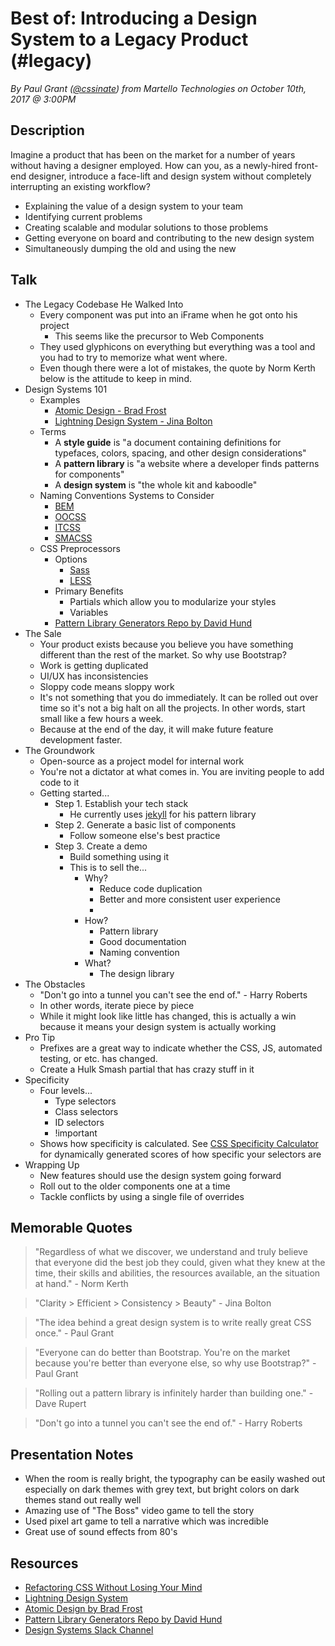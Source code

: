 # Best of: Introducing a Design System to a Legacy Product (#legacy)
*By Paul Grant ([@cssinate](https://twitter.com/cssinate)) from Martello Technologies on October 10th, 2017 @ 3:00PM*

## Description

Imagine a product that has been on the market for a number of years without having a designer employed. How can you, as a newly-hired front-end designer, introduce a face-lift and design system without completely interrupting an existing workflow?

- Explaining the value of a design system to your team
- Identifying current problems
- Creating scalable and modular solutions to those problems
- Getting everyone on board and contributing to the new design system
- Simultaneously dumping the old and using the new

## Talk

- The Legacy Codebase He Walked Into
    - Every component was put into an iFrame when he got onto his project
        - This seems like the precursor to Web Components 
    - They used glyphicons on everything but everything was a tool and you had to try to memorize what went where.
    - Even though there were a lot of mistakes, the quote by Norm Kerth below is the attitude to keep in mind.
- Design Systems 101
    - Examples
        - [Atomic Design - Brad Frost](http://bradfrost.com/blog/post/atomic-web-design/)
        - [Lightning Design System - Jina Bolton](https://www.lightningdesignsystem.com/)
    - Terms
        - A **style guide** is "a document containing definitions for typefaces, colors, spacing, and other design considerations"
        - A **pattern library** is "a website where a developer finds patterns for components"
        - A **design system** is "the whole kit and kaboodle"
    - Naming Conventions Systems to Consider
        - [BEM](http://getbem.com/)
        - [OOCSS](https://www.smashingmagazine.com/2011/12/an-introduction-to-object-oriented-css-oocss/)
        - [ITCSS](https://itcss.io/)
        - [SMACSS](https://smacss.com/)
    - CSS Preprocessors
        - Options
            - [Sass](http://sass-lang.com/)
            - [LESS](http://lesscss.org/)
        - Primary Benefits
            - Partials which allow you to modularize your styles
            - Variables
        - [Pattern Library Generators Repo by David Hund](https://github.com/davidhund/styleguide-generators)
- The Sale
    - Your product exists because you believe you have something different than the rest of the market. So why use Bootstrap?
    - Work is getting duplicated
    - UI/UX has inconsistencies
    - Sloppy code means sloppy work
    - It's not something that you do immediately. It can be rolled out over time so it's not a big halt on all the projects. In other words, start small like a few hours a week.
    - Because at the end of the day, it will make future feature development faster.
- The Groundwork
    - Open-source as a project model for internal work
    - You're not a dictator at what comes in. You are inviting people to add code to it
    - Getting started...
        - Step 1. Establish your tech stack
            - He currently uses [jekyll](https://jekyllrb.com/) for his pattern library    
        - Step 2. Generate a basic list of components
            - Follow someone else's best practice
        - Step 3. Create a demo
            - Build something using it
            - This is to sell the...
                - Why?
                    - Reduce code duplication
                    - Better and more consistent user experience
                    - 
                - How? 
                    - Pattern library
                    - Good documentation
                    - Naming convention
                - What?
                    - The design library
- The Obstacles
    - "Don't go into a tunnel you can't see the end of." - Harry Roberts
    - In other words, iterate piece by piece
    - While it might look like little has changed, this is actually a win because it means your design system is actually working
- Pro Tip
    - Prefixes are a great way to indicate whether the CSS, JS, automated testing, or etc. has changed.
    - Create a Hulk Smash partial that has crazy stuff in it
- Specificity
    - Four levels...
        - Type selectors 
        - Class selectors
        - ID selectors
        - !important
    - Shows how specificity is calculated. See [CSS Specificity Calculator](https://specificity.keegan.st/) for dynamically generated scores of how specific your selectors are
- Wrapping Up
    - New features should use the design system going forward
    - Roll out to the older components one at a time
    - Tackle conflicts by using a single file of overrides

## Memorable Quotes

> "Regardless of what we discover, we understand and truly believe that everyone did the best job they could, given what they knew at the time, their skills and abilities, the resources available, an the situation at hand." - Norm Kerth

> "Clarity > Efficient > Consistency > Beauty" - Jina Bolton

> "The idea behind a great design system is to write really great CSS once." - Paul Grant

> "Everyone can do better than Bootstrap. You're on the market because you're better than everyone else, so why use Bootstrap?" - Paul Grant

> "Rolling out a pattern library is infinitely harder than building one." - Dave Rupert

> "Don't go into a tunnel you can't see the end of." - Harry Roberts

## Presentation Notes

- When the room is really bright, the typography can be easily washed out especially on dark themes with grey text, but bright colors on dark themes stand out really well
- Amazing use of "The Boss" video game to tell the story
- Used pixel art game to tell a narrative which was incredible
- Great use of sound effects from 80's

## Resources

- [Refactoring CSS Without Losing Your Mind](https://vimeo.com/181328942)
- [Lightning Design System](https://www.lightningdesignsystem.com/)
- [Atomic Design by Brad Frost](http://bradfrost.com/blog/post/atomic-web-design/)
- [Pattern Library Generators Repo by David Hund](https://github.com/davidhund/styleguide-generators)
- [Design Systems Slack Channel](http://designsystems.herokuapp.com/)
